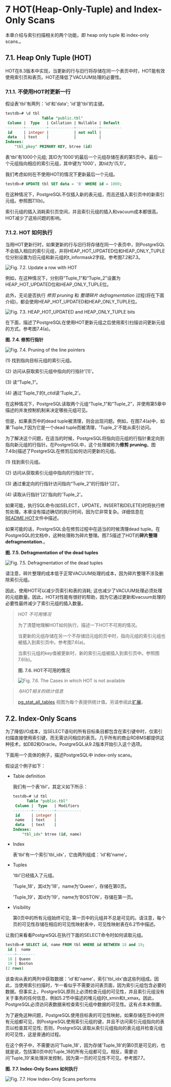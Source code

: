 # 7 HOT(Heap-Only-Tuple) and Index-Only Scans

本章介绍与索引扫描相关的两个功能，即 heap only tuple 和 index-only scans.。

## 7.1. Heap Only Tuple (HOT)

HOT在8.3版本中实现，当更新的行与旧行将存储在同一个表页中时，HOT能有效使用索引页和表页。HOT还降低了VACUUM处理的必要性。

### 7.1.1. 不使用HOT时更新一行

假设表'tbl'有两列：'id'和'data'; 'id'是'tbl'的主键。

```sql
testdb=# \d tbl
                Table "public.tbl"
 Column |  Type   | Collation | Nullable | Default 
--------+---------+-----------+----------+---------
 id     | integer |           | not null | 
 data   | text    |           |          | 
Indexes:
    "tbl_pkey" PRIMARY KEY, btree (id)
```

表'tbl'有1000个元组; 其ID为'1000'的最后一个元组存储在表的第5页中。最后一个元组指向相应的索引元组，其中键为'1000'，其tid为'(5,1)'。


我们考虑如何在不使用HOT的情况下更新最后一个元组。

```sql
testdb=# UPDATE tbl SET data = 'B' WHERE id = 1000;
```

在这种情况下，PostgreSQL不仅插入新的表元组，而且还插入索引页中的新索引元组。参照图7.1(b)。

索引元组的插入消耗索引页空间，并且索引元组的插入和vacuum成本都很高。HOT减少了这些问题的影响。

### 7.1.2. HOT 如何执行

当用HOT更新行时，如果更新的行与旧行将存储在同一个表页中，则PostgreSQL不会插入相应的索引元组，并将HEAP_HOT_UPDATED位和HEAP_ONLY_TUPLE位分别设置为旧元组和新元组的t_informask2字段。参考图7.2和7.3。


![Fig. 7.2. Update a row with HOT](imgs/ch7/fig-7-02.png)

例如，在这种情况下，分别将“Tuple_1”和“Tuple_2”设置为HEAP_HOT_UPDATED位和HEAP_ONLY_TUPLE位。

此外，无论是否执行 *修剪 pruning* 和 *整理碎片 defragmentation* 过程(将在下面介绍)，都会使用HEAP_HOT_UPDATED和HEAP_ONLY_TUPLE位。



![Fig. 7.3. HEAP_HOT_UPDATED and HEAP_ONLY_TUPLE bits](imgs/ch7/fig-7-03.png)

在下面，描述了PostgreSQL在使用HOT更新元组之后使用索引扫描访问更新元组的方式。参考图7.4(a)。

**图. 7.4. 修剪行指针**

![Fig. 7.4. Pruning of the line pointers](imgs/ch7/fig-7-04.png)

(1) 找到指向目标元组的索引元组。

(2) 访问从获取索引元组中指向的行指针'[1]'。

(3) 读“Tuple_1”。

(4) 通过'Tuple_1'的t_ctid读'Tuple_2'。

在这种情况下，PostgreSQL读取两个元组“Tuple_1”和“Tuple_2”，并使用第5章中描述的并发控制机制来决定哪些元组可见。

但是，如果表页中的dead tuple被清理，则会出现问题。例如，在图7.4(a)中，如果'Tuple_1'因为它是一个dead tuple而被清理，'Tuple_2'不能从索引访问。

为了解决这个问题，在适当的时候，PostgreSQL将指向旧元组的行指针重定向到指向新元组的行指针。在PostgreSQL中，这个处理被称为**修剪 pruning**。图7.4(b)描述了PostgreSQL在修剪后如何访问更新的元组。

(1) 找到索引元组。

(2) 访问从获取索引元组中指向的行指针'[1]'。

(3) 通过重定向的行指针访问指向“Tuple_2”的行指针'[2]'。

(4) 读取从行指针'[2]'指向的'Tuple_2'。

如果可能，执行SQL命令(如SELECT，UPDATE，INSERT和DELETE)时将执行修剪处理。本章没有描述确切的执行时间，因为它非常复杂。详细信息在[README.HOT](https://github.com/postgres/postgres/blob/master/src/backend/access/heap/README.HOT)文件中描述。

如果可能的话，PostgreSQL会在修剪过程中在适当的时候清理dead tuple。在PostgreSQL的文档中，这种处理称为碎片整理。图7.5描述了HOT的**碎片整理 defragmentation**.。

**图. 7.5. Defragmentation of the dead tuples**

![Fig. 7.5. Defragmentation of the dead tuples](imgs/ch7/fig-7-05.png)

请注意，碎片整理的成本低于正常VACUUM处理的成本，因为碎片整理不涉及删除索引元组。

因此，使用HOT可以减少页索引和表的消耗; 这也减少了VACUUM处理必须处理的元组数量。因此，HOT对性能有很好的帮助，因为它通过更新和vacuum处理的必要性最终减少了索引元组的插入数量。


> *HOT 不可用情况*
>
> 为了清楚地理解HOT如何执行，描述一下HOT不可用的情况。
>
> 当更新的元组存储在另一个不存储旧元组的页中时，指向元组的索引元组也被插入到索引页中。参考图7.6(a)。
>
> 当索引元组的key值被更新时，新的索引元组被插入到索引页中。参照图7.6(b)。
>
> **图. 7.6. HOT不可用的情况**
>
> ![Fig. 7.6. The Cases in which HOT is not available](imgs/ch7/fig-7-06.png)


> *与HOT相关的统计信息*
>
> [pg_stat_all_tables](https://www.postgresql.org/docs/current/static/monitoring-stats.html#PG-STAT-ALL-TABLES-VIEW) 视图为每个表提供统计值。另请参阅此[扩展](https://github.com/s-hironobu/pg_stats)。

 

## 7.2. Index-Only Scans

为了降低I/O成本，当SELECT语句的所有目标条目都包含在索引键中时，仅索引扫描直接使用索引键，而无需访问相应的表页。几乎所有的商业RDBMS都提供这种技术，如DB2和Oracle。PostgreSQL从9.2版本开始引入这个选项。

下面用一个具体的例子，描述PostgreSQL中 index-only scans。

假设这个例子如下：

- Table definition

  我们有一个表'tbl'，其定义如下所示：

  ```sql
  testdb=# \d tbl
        Table "public.tbl"
   Column |  Type   | Modifiers 
  --------+---------+-----------
   id     | integer | 
   name   | text    | 
   data   | text    | 
  Indexes:
      "tbl_idx" btree (id, name)
  ```

- Index

  表'tbl'有一个索引'tbl_idx'，它由两列组成：'id'和'name'。

- Tuples

  'tbl'已经插入了元组。

  'Tuple_18'，其id为'18'，name为'Queen'，存储在第0页。

  'Tuple_19'，其id为'19'，name为'BOSTON'，存储在第一页。

- Visibility

  第0页中的所有元组始终可见; 第一页中的元组并不总是可见的。请注意，每个页的可见性存储在相应的可见性映射表中，可见性映射表在6.2节中描述。

让我们来看看PostgreSQL在执行下面的SELECT命令时如何读取元组。

```sql
testdb=# SELECT id, name FROM tbl WHERE id BETWEEN 18 and 19;
 id |  name   
----+--------
 18 | Queen
 19 | Boston
(2 rows)
```

该查询从表的两列中获取数据：'id'和'name'，索引'tbl_idx'由这些列组成。因此，当使用索引扫描时，乍一看似乎不需要访问表页面，因为索引元组包含必要的数据。但事实上，PostgreSQL原则上必须检查元组的可见性，并且索引元组没有关于事务的任何信息，例如5.2节中描述的堆元组的t_xmin和t_xmax。因此，PostgreSQL必须访问表数据来检查索引元组中数据的可见性。这有点本末倒置。

为了避免这种问题，PostgreSQL使用目标表的可见性映射。如果存储在页中的所有元组都可见，则PostgreSQL使用索引元组的键，并且不访问索引元组指向的表页以检查其可见性; 否则，PostgreSQL读取从索引元组指向的表元组并检查元组的可见性，这是普通的过程。

在这个例子中，不需要访问'Tuple_18'，因为存储'Tuple_18'的第0页是可见的，也就是说，包括第0页中的Tuple_18的所有元组都可见。相反，需要访问'Tuple_19'来处理并发控制，因为第一页的可见性不可见。参考图7.7。

**图. 7.7. Index-Only Scans 如何执行**

![Fig. 7.7. How Index-Only Scans performs](imgs/ch7/fig-7-07.png)